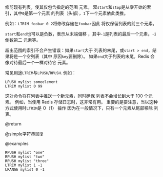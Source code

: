 修剪现有列表，使其仅包含指定的范围
元素。
双`start`和`stop`是从零开始的索引，其中`0`是第一个元素
的列表（头部），`1`下一个元素依此类推。

例如：`LTRIM foobar 0 2`将修改存储在`foobar`因此
将仅保留列表的前三个元素。

`start`和`end`也可以是负数，表示从末端偏移
，其中`-1`是列表的最后一个元素，`-2`倒数第二
元素等。

超出范围的索引不会产生错误：如果`start`大于
列表的末尾，或`start > end`，结果将是一个空列表（其中
原因`key`要删除）。
如果`end`大于列表的末尾，Redis 会像对待最后一个一样对待它
元素。

常见用途`LTRIM`与`LPUSH`/`RPUSH`.
例如：

    LPUSH mylist someelement
    LTRIM mylist 0 99

这对命令将在列表中推送一个新元素，同时确保
列表不会增长到大于 100 个元素。
例如，当使用 Redis 存储日志时，这非常有用。
重要的是要注意，当以这种方式使用时`LTRIM`是 O（1） 操作
因为在一般情况下，只有一个元素从尾部移除
列表。

@return

@simple字符串回复

@examples

```cli
RPUSH mylist "one"
RPUSH mylist "two"
RPUSH mylist "three"
LTRIM mylist 1 -1
LRANGE mylist 0 -1
```
